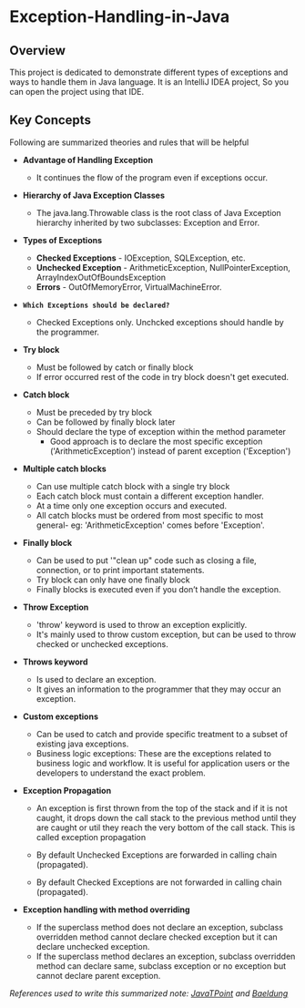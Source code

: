 # Exception-Handling-in-Java
## Overview 
This project is dedicated to demonstrate different types of exceptions and ways to handle them in Java language. It is an IntelliJ IDEA project, So you can open the project using that IDE.

## Key Concepts

Following are summarized theories and rules that will be helpful

- **Advantage of Handling Exception** 
  - It continues the flow of the program even if exceptions occur. 
- **Hierarchy of Java Exception Classes** 
  - The java.lang.Throwable class is the root class of Java Exception hierarchy inherited by two subclasses: Exception and Error.
		
- **Types of Exceptions**
  - **Checked Exceptions**
		- IOException, SQLException, etc.
  - **Unchecked Exception**
		- ArithmeticException, NullPointerException, ArrayIndexOutOfBoundsException
  - **Errors** 
		- OutOfMemoryError, VirtualMachineError.
		
- **`Which Exceptions should be declared?`**
	- Checked Exceptions only. Unchcked exceptions should handle by the programmer.

- **Try block**
	- Must be followed by catch or finally block
	- If error occurred rest of the code in try block doesn't get executed.
  
- **Catch block**
	- Must be preceded by try block 
	- Can be followed by finally block later
	- Should declare the type of exception within the method parameter
		- Good approach is to declare the most specific exception ('ArithmeticException') instead of parent exception ('Exception')
			
- **Multiple catch blocks** 
	- Can use multiple catch block with a single try block
	- Each catch block must contain a different exception handler. 
	- At a time only one exception occurs and executed. 
	- All catch blocks must be ordered from most specific to most general- eg: 'ArithmeticException' comes before  'Exception'.
	
- **Finally block**
	- Can be used to put '"clean up" code such as closing a file, connection,  or to print important statements. 
	- Try block can only have one finally block
	- Finally blocks is executed even if you don’t handle the exception. 
		
- **Throw Exception**
	- 'throw' keyword is used to throw an exception explicitly. 
	- It's mainly used to throw custom exception, but can be used to throw checked or unchecked exceptions. 

		
- **Throws keyword** 
	- Is used to declare an exception. 
	- It gives an information to the programmer that they may occur an exception. 
		
- **Custom exceptions**
	- Can be used to catch and provide specific treatment to a subset of existing java exceptions.
	- Business logic exceptions: These are the exceptions related to business logic and workflow. It is useful for application users or the developers to understand the exact problem. 
		
- **Exception Propagation** 
  	- An exception is first thrown from the top of the stack and if it is not caught, it drops down the call stack to the previous method until they are caught or util they reach the very bottom of the call stack. This is called exception propagation
		
	- By default Unchecked Exceptions are forwarded in calling chain (propagated).
	- By default Checked Exceptions are not forwarded in calling chain (propagated). 
		
- **Exception handling with method overriding**
	- If the superclass method does not declare an exception, subclass overridden method cannot declare checked exception but it can declare unchecked exception.
	- If the superclass method declares an exception, subclass overridden method can declare same, subclass exception or no exception but cannot declare parent exception. 
		
*References used to write this summarized note: [JavaTPoint](https://www.javatpoint.com/exception-handling-in-java) and [Baeldung](https://www.baeldung.com/java-exceptions)* 

